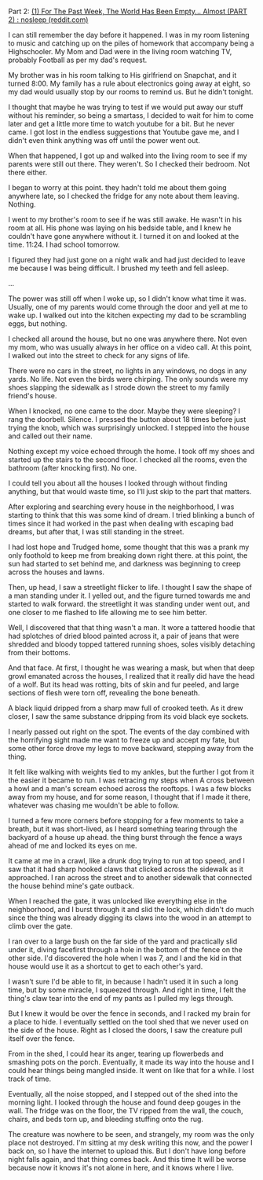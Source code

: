 Part 2: [(1) For The Past Week, The World Has Been Empty... Almost (PART 2) : nosleep (reddit.com)](https://www.reddit.com/r/nosleep/comments/xq1h5r/for_the_past_week_the_world_has_been_empty_almost/) 

I can still remember the day before it happened. I was in my room listening to music and catching up on the piles of homework that accompany being a Highschooler. My Mom and Dad were in the living room watching TV, probably Football as per my dad's request.

My brother was in his room talking to His girlfriend on Snapchat, and it turned 8:00. My family has a rule about electronics going away at eight, so my dad would usually stop by our rooms to remind us. But he didn't tonight.

I thought that maybe he was trying to test if we would put away our stuff without his reminder, so being a smartass, I decided to wait for him to come later and get a little more time to watch youtube for a bit. But he never came. I got lost in the endless suggestions that Youtube gave me, and I didn't even think anything was off until the power went out.

When that happened, I got up and walked into the living room to see if my parents were still out there. They weren't. So I checked their bedroom. Not there either.

I began to worry at this point. they hadn't told me about them going anywhere late, so I checked the fridge for any note about them leaving. Nothing.

I went to my brother's room to see if he was still awake. He wasn't in his room at all. His phone was laying on his bedside table, and I knew he couldn't have gone anywhere without it. I turned it on and looked at the time. 11:24. I had school tomorrow.

I figured they had just gone on a night walk and had just decided to leave me because I was being difficult. I brushed my teeth and fell asleep.

...

The power was still off when I woke up, so I didn't know what time it was. Usually, one of my parents would come through the door and yell at me to wake up. I walked out into the kitchen expecting my dad to be scrambling eggs, but nothing.

I checked all around the house, but no one was anywhere there. Not even my mom, who was usually always in her office on a video call. At this point, I walked out into the street to check for any signs of life.

There were no cars in the street, no lights in any windows, no dogs in any yards. No life. Not even the birds were chirping. The only sounds were my shoes slapping the sidewalk as I strode down the street to my family friend's house.

When I knocked, no one came to the door. Maybe they were sleeping? I rang the doorbell. Silence. I pressed the button about 18 times before just trying the knob, which was surprisingly unlocked. I stepped into the house and called out their name.

Nothing except my voice echoed through the home. I took off my shoes and started up the stairs to the second floor. I checked all the rooms, even the bathroom (after knocking first). No one.

I could tell you about all the houses I looked through without finding anything, but that would waste time, so I'll just skip to the part that matters.

After exploring and searching every house in the neighborhood, I was starting to think that this was some kind of dream. I tried blinking a bunch of times since it had worked in the past when dealing with escaping bad dreams, but after that, I was still standing in the street.

I had lost hope and Trudged home, some thought that this was a prank my only foothold to keep me from breaking down right there. at this point, the sun had started to set behind me, and darkness was beginning to creep across the houses and lawns.

Then, up head, I saw a streetlight flicker to life. I thought I saw the shape of a man standing under it. I yelled out, and the figure turned towards me and started to walk forward. the streetlight it was standing under went out, and one closer to me flashed to life allowing me to see him better.

Well, I discovered that that thing wasn't a man. It wore a tattered hoodie that had splotches of dried blood painted across it, a pair of jeans that were shredded and bloody topped tattered running shoes, soles visibly detaching from their bottoms.

And that face. At first, I thought he was wearing a mask, but when that deep growl emanated across the houses, I realized that it really did have the head of a wolf. But its head was rotting, bits of skin and fur peeled, and large sections of flesh were torn off, revealing the bone beneath.

A black liquid dripped from a sharp maw full of crooked teeth. As it drew closer, I saw the same substance dripping from its void black eye sockets.

I nearly passed out right on the spot. The events of the day combined with the horrifying sight made me want to freeze up and accept my fate, but some other force drove my legs to move backward, stepping away from the thing.

It felt like walking with weights tied to my ankles, but the further I got from it the easier it became to run. I was retracing my steps when A cross between a howl and a man's scream echoed across the rooftops. I was a few blocks away from my house, and for some reason, I thought that if I made it there, whatever was chasing me wouldn't be able to follow.

I turned a few more corners before stopping for a few moments to take a breath, but it was short-lived, as I heard something tearing through the backyard of a house up ahead. the thing burst through the fence a ways ahead of me and locked its eyes on me.

It came at me in a crawl, like a drunk dog trying to run at top speed, and I saw that it had sharp hooked claws that clicked across the sidewalk as it approached. I ran across the street and to another sidewalk that connected the house behind mine's gate outback.

When I reached the gate, it was unlocked like everything else in the neighborhood, and I burst through it and slid the lock, which didn't do much since the thing was already digging its claws into the wood in an attempt to climb over the gate.

I ran over to a large bush on the far side of the yard and practically slid under it, diving facefirst through a hole in the bottom of the fence on the other side. I'd discovered the hole when I was 7, and I and the kid in that house would use it as a shortcut to get to each other's yard.

I wasn't sure I'd be able to fit, in because I hadn't used it in such a long time, but by some miracle, I squeezed through. And right in time, I felt the thing's claw tear into the end of my pants as I pulled my legs through.

But I knew it would be over the fence in seconds, and I racked my brain for a place to hide. I eventually settled on the tool shed that we never used on the side of the house. Right as I closed the doors, I saw the creature pull itself over the fence.

From in the shed, I could hear its anger, tearing up flowerbeds and smashing pots on the porch. Eventually, it made its way into the house and I could hear things being mangled inside. It went on like that for a while. I lost track of time.

Eventually, all the noise stopped, and I stepped out of the shed into the morning light. I looked through the house and found deep gouges in the wall. The fridge was on the floor, the TV ripped from the wall, the couch, chairs, and beds torn up, and bleeding stuffing onto the rug.

The creature was nowhere to be seen, and strangely, my room was the only place not destroyed. I'm sitting at my desk writing this now, and the power I back on, so I have the internet to upload this. But I don't have long before night falls again, and that thing comes back. And this time It will be worse because now it knows it's not alone in here, and it knows where I live.